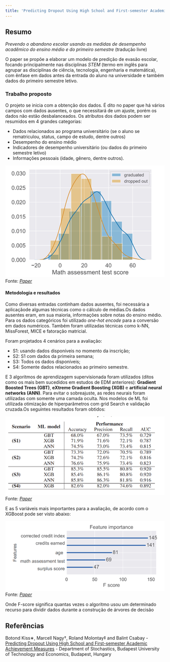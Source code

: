 ```yaml
---
title: 'Predicting Dropout Using High School and First-semester Academic Achievement Measures' 
---
```


## Resumo 

_Prevendo o abandono escolar usando as medidas de desempenho acadêmico do ensino médio e do primeiro semestre_ (tradução livre)

O paper se propõe a elaborar um modelo de predição de evasão escolar, focando principalmente nas disciplinas _STEM_ (termo em inglês para agrupar as disciplinas de ciência, tecnologia, engenharia e matemática), com ênfase em dados antes da entrada do aluno na universidade e também dados do primeiro semestre letivo.

### Trabalho proposto 

O projeto se inicia com a obtenção dos dados. É dito no paper que há vários campos com dados ausentes, o que necessitará de um ajuste, porém os dados não estão desbalanceados. Os atributos dos dados podem ser resumidos em 4 grandes categorias:

- Dados relacionados ao programa universitário (se o aluno se rematriculou, status, campo de estudo, dentre outros)
- Desempenho do ensino médio
- Indicadores de desempenho universitário (ou dados do primeiro semestre letivo)
- Informações pessoais (idade, gênero, dentre outros).

![](../img/artigo7_1.png)
Fonte: [_Paper_](#referencias)

#### Metodologia e resultados

Como diversas entradas continham dados ausentes, foi necessária a aplicaçãode algumas técnicas como o cálculo de médias.Os dados ausentes eram, em sua maioria, informações sobre notas do ensino médio. Para os dados categóricos foi utilizado _one-hot encode_ para a conversão em dados numéricos. Também foram utilizadas técnicas como k-NN, MissForest, MICE e fatoração matricial.

Foram projetados 4 cenários para a avaliação:

- S1: usando dados disponíveis no momento da inscrição;
- S2: S1 com dados da primeira semana;
- S3: Todos os dados disponíveis;
- S4: Somente dados relacionados ao primeiro semestre.

E 3 algoritmos de aprendizagem supervisionada foram utilizados (ditos como os mais bem sucedidos em estudos de EDM anteriores): __Gradient Boosted Trees (GBT)__, __eXtreme Gradient Boosting (XGB)__ e __artificial neural networks (ANN)__. Para evitar o sobreajuste, as redes neurais foram utilizadas com somente uma camada oculta. Nos modelos de ML foi utilizada otimização de hiperparâmetros com grid Search e validação cruzada.Os seguintes resultados foram obtidos:

![](../img/artigo7_2.png)
Fonte: [_Paper_](#referencias)

E as 5 variáveis mais importantes para a avaliação, de acordo com o XGBoost pode ser visto abaixo: 

![](../img/artigo7_3.png)
Fonte: [_Paper_](#referencias)

Onde F-score significa quantas vezes o algoritmo usou um determinado recurso para dividir dados durante a construção de árvores de decisão

## Referências

Botond Kiss∗, Marcell Nagy†, Roland Molontay‡ and Balint Csabay - [Predicting Dropout Using High School and First-semester Academic Achievement Measures](https://ieeexplore-ieee-org.ez54.periodicos.capes.gov.br/stamp/stamp.jsp?tp=&arnumber=9040158) - Department of Stochastics, Budapest University of Technology and Economics, Budapest, Hungary
